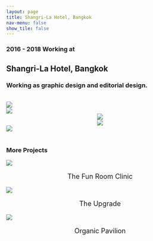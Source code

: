 ```yaml
---
layout: page
title: Shangri-La Hotel, Bangkok
nav-menu: false
show_tile: false
---
```


<div id="main" class="alt">
    <!-- One -->
    <section id="one">
        <div class="inner text-black">
            <h3 class="text-black text-no-margin no-font-weight">2016 - 2018 Working at</h3>
            <h1 class="text-color-main text-no-margin text-line">Shangri-La Hotel, Bangkok</h1>
            <h3 class="text-black text-no-margin no-font-weight">Working as graphic design and editorial design.</h3>
            <br>
            <div class="container">
                <img src="./assets/images/thailand-attraction.jpg">
            </div>
            <div class="container">
                <img src="./assets/images/chi-spa.jpg">
            </div>
             <div class="container" style="text-align: center;">
                <img src="./assets/images/aftermoontea.jpg">
            </div>
             <div class="container" style="text-align: center;">
                <img src="./assets/images/voti-pizza.jpg">
            </div>
             <div class="container">
                <img src="./assets/images/shangrila-cover-1600x800px.jpg">
            </div>
            <br>
            <h3 class="text-color-main text-line">More Projects</h3>
            <div class="row row-flex">
                <div class="3u 12u$(small)">
                    <div class="container" >
                        <img src="./assets/images/the-fun-room-dental-clinic-800x800px.jpg">
                        <p style="text-align: center;font-size: large;">The Fun Room Clinic</p>
                    </div>
                </div>
                <div class="3u 12u$(small)">
                    <div class="container" >
                        <img src="./assets/images/the-upgrade-800x800px.jpg">
                        <p style="text-align: center;font-size: large;">The Upgrade</p>
                    </div>
                </div>
                <div class="3u 12u$(small)">
                    <div class="container" >
                        <img src="./assets/images/organic-pavilion-cover-800x800px.jpg">
                        <p style="text-align: center;font-size: large;">Organic Pavilion</p>
                    </div>
                </div>
            </div>
        </div>
    </section>
</div>